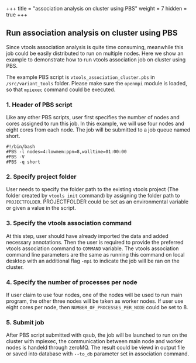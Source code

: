 +++
title = "association analysis on cluster using PBS"
weight = 7
hidden = true
+++


## Run association analysis on cluster using PBS

Since vtools association analysis is quite time consuming, meanwhile this job could be easily distributed to run on multiple nodes. Here we show an example to demonstrate how to run vtools association job on cluster using PBS.

The example PBS script is `vtools_association_cluster.pbs` in `/src/variant_tools` folder. 
Please make sure the `openmpi` module is loaded, so that `mpiexec` command could be executed.

### 1. Header of PBS script

Like any other PBS scripts, user first specifies the number of nodes and cores assigned to run this job. In this example, we will use four nodes and eight cores from each node. The job will be submitted to a job queue named short.

    #!/bin/bash
    #PBS -l nodes=4:lowmem:ppn=8,walltime=01:00:00
	#PBS -V
	#PBS -q short

### 2. Specify project folder

User needs to specify the folder path to the existing vtools project (The folder created by `vtools init` command) by assigning the folder path to `PROJECTFOLDER`. PROJECTFOLDER could be set as an environmental variable or given a value in the script.

### 3. Specify the vtools association command

At this step, user should have already imported the data and added necessary annotations. Then the user is required to provide the preferred vtools association command to `COMMAND` variable. The vtools association command line parameters are the same as running this command on local desktop with an additional flag `-mpi` to indicate the job will be ran on the cluster. 

### 4. Specify the number of processes per node

If user claim to use four nodes, one of the nodes will be used to run main program, the other three nodes will be taken as worker nodes. If user use eight cores per node, then `NUMBER_OF_PROCESSES_PER_NODE` could be set to 8. 


### 5. Submit job

After PBS script submitted with qsub, the job will be launched to run on the cluster with mpiexec, the communication between main node and worker nodes is handeld through zeroMQ. The result could be viewd in output file or saved into database with `--to_db` parameter set in association command. 


